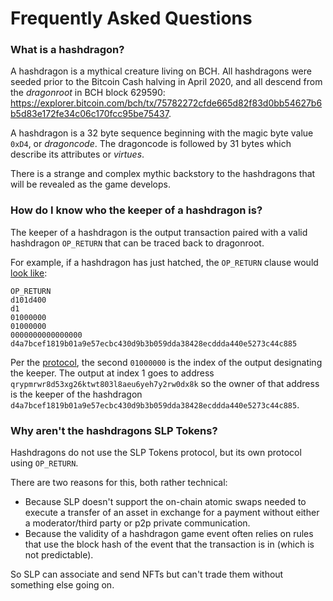 # Frequently Asked Questions

### What is a hashdragon?

A hashdragon is a mythical creature living on BCH.  All hashdragons were seeded prior to the Bitcoin Cash halving in April 2020, and all descend from the *dragonroot* in BCH block 629590: https://explorer.bitcoin.com/bch/tx/75782272cfde665d82f83d0bb54627b6b5d83e172fe34c06c170fcc95be75437.

A hashdragon is a 32 byte sequence beginning with the magic byte value `0xD4`, or *dragoncode*. The dragoncode is followed by 31 bytes which describe its attributes or *virtues*.

There is a strange and complex mythic backstory to the hashdragons that will be revealed as the game develops.

### How do I know who the keeper of a hashdragon is?

The keeper of a hashdragon is the output transaction paired with a valid hashdragon `OP_RETURN` that can be traced back to dragonroot.

For example, if a hashdragon has just hatched, the `OP_RETURN` clause would [look like](https://www.blockchain.com/bch/tx/4c1a03d0219b2bdaa7efadebd43f7fb64abf2800ef84a6d7f13a5b4ce53e5c82):

```
OP_RETURN
d101d400
d1
01000000
01000000
0000000000000000
d4a7bcef1819b01a9e57ecbc430d9b3b059dda38428ecddda440e5273c44c885
```

Per the [protocol](https://github.com/hashdragons/hashdragons.io/blob/master/hashdragons1.md#where-do-hashdragons-live), the second `01000000` is the index of the output designating the keeper.  The output at index 1 goes to address `qrypmrwr8d53xg26ktwt803l8aeu6yeh7y2rw0dx8k` so the owner of that address is the keeper of the hashdragon `d4a7bcef1819b01a9e57ecbc430d9b3b059dda38428ecddda440e5273c44c885`.

### Why aren't the hashdragons SLP Tokens?

Hashdragons do not use the SLP Tokens protocol, but its own protocol using `OP_RETURN`.

There are two reasons for this, both rather technical:

- Because SLP doesn't support the on-chain atomic swaps needed to execute a transfer of an asset in exchange for a payment without either a moderator/third party or p2p private communication.
- Because the validity of a hashdragon game event often relies on rules that use the block hash of the event that the transaction is in (which is not predictable).

So SLP can associate and send NFTs but can't trade them without something else going on.
